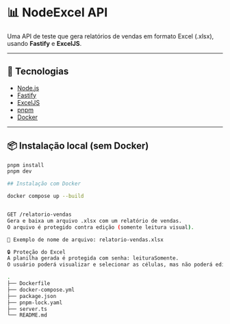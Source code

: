 # 📊 NodeExcel API

Uma API de teste que gera relatórios de vendas em formato Excel (.xlsx), usando **Fastify** e **ExcelJS**.

---

## 🚀 Tecnologias

- [Node.js](https://nodejs.org)
- [Fastify](https://fastify.dev/)
- [ExcelJS](https://github.com/exceljs/exceljs)
- [pnpm](https://pnpm.io/)
- [Docker](https://www.docker.com/)

---

## 📦 Instalação local (sem Docker)

```bash
pnpm install
pnpm dev

## Instalação com Docker

docker compose up --build


GET /relatorio-vendas
Gera e baixa um arquivo .xlsx com um relatório de vendas.
O arquivo é protegido contra edição (somente leitura visual).

📁 Exemplo de nome de arquivo: relatorio-vendas.xlsx

🔒 Proteção do Excel
A planilha gerada é protegida com senha: leituraSomente.
O usuário poderá visualizar e selecionar as células, mas não poderá editá-las sem remover a proteção.

.
├── Dockerfile
├── docker-compose.yml
├── package.json
├── pnpm-lock.yaml
├── server.ts
└── README.md
